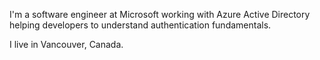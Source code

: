 I'm a software engineer at Microsoft working with Azure Active Directory helping developers to understand authentication fundamentals.

I live in Vancouver, Canada.
